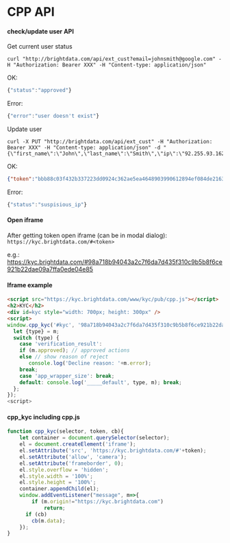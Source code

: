 # CPP API

#### check/update user API
Get current user status

```curl
curl "http://brightdata.com/api/ext_cust?email=johnsmith@google.com" -H "Authorization: Bearer XXX" -H "Content-type: application/json"
```

OK:
```js
{"status":"approved"}
```

Error:
```js
{"error":"user doesn't exist"}
```

Update user

```curl
curl -X PUT "http://brightdata.com/api/ext_cust" -H "Authorization: Bearer XXX" -H "Content-type: application/json" -d "{\"first_name\":\"John\",\"last_name\":\"Smith\",\"ip\":\"92.255.93.162\",\"email\":\"johnsmith@google.com\",\"country\":\"RU\"}"
```

OK:
```json
{"token":"bbb88c03f432b337223dd0924c362ae5ea4648903990612894ef084de216367a"}
```

Error:
```js
{"status":"suspisious_ip"}
```

#### Open iframe

After getting token open iframe (can be in modal dialog): `https://kyc.brightdata.com/#<token>`

e.g.:
https://kyc.brightdata.com/#98a718b94043a2c7f6da7d435f310c9b5b8f6ce921b22dae09a7ffa0ede04e85


#### Iframe example
```html
<script src="https://kyc.brightdata.com/www/kyc/pub/cpp.js"></script>
<h2>KYC</h2>
<div id=kyc style="width: 700px; height: 300px" />
<script>
window.cpp_kyc('#kyc', '98a718b94043a2c7f6da7d435f310c9b5b8f6ce921b22dae09a7ffa0ede04e85', m=>{
  let {type} = m;
  switch (type) {
    case 'verification_result':
	if (m.approved); // approved actions
	else // show reason of reject
	   console.log('Decline reason: '+m.error);
	break;
    case 'app_wrapper_size': break;
    default: console.log('_____default', type, m); break;
  };
});
<script>
```


#### cpp_kyc including cpp.js
```js
function cpp_kyc(selector, token, cb){
    let container = document.querySelector(selector);
    el = document.createElement('iframe');
    el.setAttribute('src', 'https://kyc.brightdata.com/#'+token);
    el.setAttribute('allow', 'camera');
    el.setAttribute('frameborder', 0);
    el.style.overflow = 'hidden';
    el.style.width = '100%';
    el.style.height = '100%';
    container.appendChild(el);
    window.addEventListener("message", m=>{
	    if (m.origin!="https://kyc.brightdata.com")
		    return;
      if (cb)
        cb(m.data);
    });
}
```
